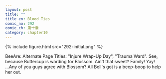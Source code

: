 ```yaml
---
layout: post
title: ""
title_en: Blood Ties
comic_no: 292
comic_ch: 第十章
category: chapter10
---
```

{% include figure.html src="292-initial.png" %}

BeeAre: Alternate Page Titles: "Injure Wrap-Up Day", "Trauma Ward". See, because Buttercup is warding for Blossom. Ain't that sweet? Family! Yay! ...Any of you guys agree with Blossom? All Bell's got is a beep-boop to help her out.
